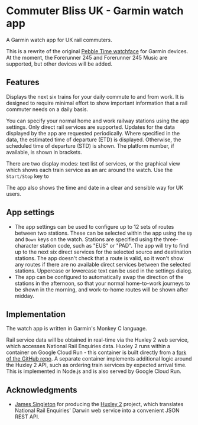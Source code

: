 # Commuter Bliss UK - Garmin watch app

A Garmin watch app for UK rail commuters.

This is a rewrite of the original [Pebble Time watchface]( https://github.com/stevenblair/commuter-bliss-uk) for Garmin devices. At the moment, the Forerunner 245 and Forerunner 245 Music are supported, but other devices will be added.

## Features

Displays the next six trains for your daily commute to and from work. It is designed to require minimal effort to show important information that a rail commuter needs on a daily basis.

You can specify your normal home and work railway stations using the app settings. Only direct rail services are supported. Updates for the data displayed by the app are requested periodically. Where specified in the data, the estimated time of departure (ETD) is displayed. Otherwise, the scheduled time of departure (STD) is shown. The platform number, if available, is shown in brackets.

There are two display modes: text list of services, or the graphical view which shows each train service as an arc around the watch. Use the `Start/Stop` key to 

The app also shows the time and date in a clear and sensible way for UK users.

## App settings

* The app settings can be used to configure up to 12 sets of routes between two stations. These can be selected within the app using the `Up` and `Down` keys on the watch. Stations are specified using the three-character station code, such as "EUS" or "PAD". The app will try to find up to the next six direct services for the selected source and destination stations. The app doesn't check that a route is valid, so it won't show any routes if there are no available direct services between the selected stations. Uppercase or lowercase text can be used in the settings dialog.
* The app can be configured to automatically swap the direction of the stations in the afternoon, so that your normal home-to-work journeys to be shown in the morning, and work-to-home routes will be shown after midday.

## Implementation

The watch app is written in Garmin's Monkey C language.

Rail service data will be obtained in real-time via the Huxley 2 web service, which accesses National Rail Enquiries data. Huxley 2 runs within a container on Google Cloud Run - this container is built directly from a [fork of the GitHub repo](https://github.com/stevenblair/Huxley2). A separate container implements additional logic around the Huxley 2 API, such as ordering train services by expected arrival time. This is implemented in Node.js and is also served by Google Cloud Run.

## Acknowledgments

* [James Singleton](https://unop.uk/) for producing the [Huxley 2](https://github.com/jpsingleton/Huxley2) project, which translates National Rail Enquiries' Darwin web service into a convenient JSON REST API.
